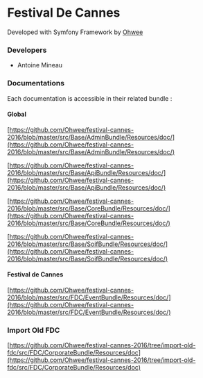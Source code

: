 # Festival De Cannes


Developed with Symfony Framework by [Ohwee](https://www.ohwee.fr)

### Developers

 
-  Antoine Mineau


### Documentations

Each documentation is accessible in their related bundle : 

#### Global 
[https://github.com/Ohwee/festival-cannes-2016/blob/master/src/Base/AdminBundle/Resources/doc/](https://github.com/Ohwee/festival-cannes-2016/blob/master/src/Base/AdminBundle/Resources/doc/)

[https://github.com/Ohwee/festival-cannes-2016/blob/master/src/Base/ApiBundle/Resources/doc/](https://github.com/Ohwee/festival-cannes-2016/blob/master/src/Base/ApiBundle/Resources/doc/)

[https://github.com/Ohwee/festival-cannes-2016/blob/master/src/Base/CoreBundle/Resources/doc/](https://github.com/Ohwee/festival-cannes-2016/blob/master/src/Base/CoreBundle/Resources/doc/)

[https://github.com/Ohwee/festival-cannes-2016/blob/master/src/Base/SoifBundle/Resources/doc/](https://github.com/Ohwee/festival-cannes-2016/blob/master/src/Base/SoifBundle/Resources/doc/)


#### Festival de Cannes

[https://github.com/Ohwee/festival-cannes-2016/blob/master/src/FDC/EventBundle/Resources/doc/](https://github.com/Ohwee/festival-cannes-2016/blob/master/src/FDC/EventBundle/Resources/doc/)

### Import Old FDC

[https://github.com/Ohwee/festival-cannes-2016/tree/import-old-fdc/src/FDC/CorporateBundle/Resources/doc](https://github.com/Ohwee/festival-cannes-2016/tree/import-old-fdc/src/FDC/CorporateBundle/Resources/doc)
